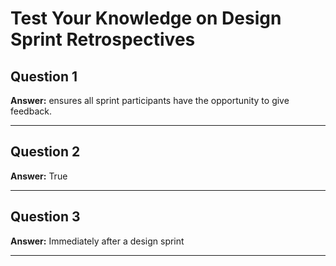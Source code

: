 # Test Your Knowledge on Design Sprint Retrospectives

## Question 1
**Answer:** ensures all sprint participants have the opportunity to give feedback.

---

## Question 2
**Answer:** True

---

## Question 3
**Answer:** Immediately after a design sprint

---

